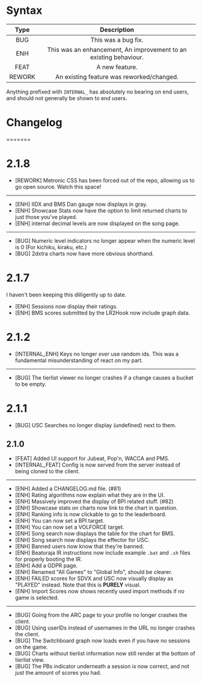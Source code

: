 <!-- This file is not automatically generated. We write this by hand. -->
<!-- You must update it by hand too! -->

# Syntax

|  Type  |                            Description                            |
| :----: | :---------------------------------------------------------------: |
|  BUG   |                        This was a bug fix.                        |
|  ENH   | This was an enhancement, An improvement to an existing behaviour. |
|  FEAT  |                          A new feature.                           |
| REWORK |             An existing feature was reworked/changed.             |

Anything prefixed with `INTERNAL_` has absolutely no bearing on end users, and should
not generally be shown to end users.

# Changelog

=======
# 2.1.8

- [REWORK] Metronic CSS has been forced out of the repo, allowing us to go open source. Watch this space!

*****

- [ENH] IIDX and BMS Dan gauge now displays in gray.
- [ENH] Showcase Stats now have the option to limit returned charts to just those you've played.
- [ENH] internal decimal levels are now displayed on the song page.

*****

- [BUG] Numeric level indicators no longer appear when the numeric level is 0 (For kichiku, kiraku, etc.)
- [BUG] 2dxtra charts now have more obvious shorthand.


# 2.1.7

I haven't been keeping this dilligently up to date.

- [ENH] Sessions now display their ratings.
- [ENH] BMS scores submitted by the LR2Hook now include graph data.
# 2.1.2

- [INTERNAL_ENH] Keys no longer *ever* use random ids. This was a fundamental misunderstanding of react on my part.

*****

- [BUG] The tierlist viewer no longer crashes if a change causes a bucket to be empty.

# 2.1.1

- [BUG] USC Searches no longer display (undefined) next to them.

## 2.1.0

- [FEAT] Added UI support for Jubeat, Pop'n, WACCA and PMS.
- [INTERNAL_FEAT] Config is now served from the server instead of being cloned to the client.

*****

- [ENH] Added a CHANGELOG.md file. (#81)
- [ENH] Rating algorithms now explain what they are in the UI.
- [ENH] Massively improved the display of BPI related stuff. (#82)
- [ENH] Showcase stats on charts now link to the chart in question.
- [ENH] Ranking info is now clickable to go to the leaderboard.
- [ENH] You can now set a BPI target.
- [ENH] You can now set a VOLFORCE target.
- [ENH] Song search now displays the table for the chart for BMS.
- [ENH] Song search now displays the effector for USC.
- [ENH] Banned users now know that they're banned.
- [ENH] Beatoraja IR instructions now include example `.bat` and `.sh` files for properly booting the IR.
- [ENH] Add a GDPR page.
- [ENH] Renamed "All Games" to "Global Info", should be clearer.
- [ENH] FAILED scores for SDVX and USC now visually display as "PLAYED" instead. Note that this is **PURELY** visual.
- [ENH] Import Scores now shows recently used import methods if no game is selected.

*****

- [BUG] Going from the ARC page to your profile no longer crashes the client.
- [BUG] Using userIDs instead of usernames in the URL no longer crashes the client.
- [BUG] The Switchboard graph now loads even if you have no sessions on the game.
- [BUG] Charts without tierlist information now still render at the bottom of tierlist view.
- [BUG] The PBs indicator underneath a session is now correct, and not just the amount of scores you had.